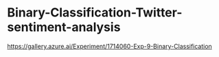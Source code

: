 # Binary-Classification-Twitter-sentiment-analysis

https://gallery.azure.ai/Experiment/1714060-Exp-9-Binary-Classification
